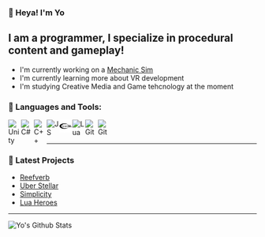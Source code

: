 ### 👋 Heya! I'm Yo 

## I am a programmer, I specialize in procedural content and gameplay!
- I'm currently working on a [Mechanic Sim][mechsim]
- I'm currently learning more about VR development
- I'm studying Creative Media and Game tehcnology at the moment

### 🔧 Languages and Tools:

<img align="left" alt="Unity" width="26px" src="https://github.com/simple-icons/simple-icons/blob/develop/icons/unity.svg" />
<img align="left" alt="C#" width="26px" src="https://github.com/simple-icons/simple-icons/blob/develop/icons/csharp.svg" />
<img align="left" alt="C++" width="26px" src="https://github.com/simple-icons/simple-icons/blob/develop/icons/cplusplus.svg" />
<img align="left" alt="JS" width="26px" src="https://github.com/simple-icons/simple-icons/blob/develop/icons/javascript.svg" />
<img align="left" alt="OGL" width="26px" src="https://github.com/simple-icons/simple-icons/blob/develop/icons/opengl.svg" />
<img align="left" alt="Lua" width="26px" src="https://github.com/simple-icons/simple-icons/blob/develop/icons/lua.svg" />
<img align="left" alt="Git" width="26px" src="https://github.com/simple-icons/simple-icons/blob/develop/icons/github.svg" />
<img align="left" alt="Git" width="26px" src="https://github.com/simple-icons/simple-icons/blob/develop/icons/visualstudio.svg" />

<br />
<br />

---

### 🙌 Latest Projects
<!-- BLOG-POST-LIST:START -->
- [Reefverb](https://jarvisvanzanten.wordpress.com/2019/08/01/reefverb/)
- [Uber Stellar](https://jarvisvanzanten.wordpress.com/2019/03/15/uber-stellar/)
- [Simplicity](https://jarvisvanzanten.wordpress.com/2018/12/06/simplicity/)
- [Lua Heroes](https://jarvisvanzanten.wordpress.com/2019/02/10/lua-heroes/)
<!-- BLOG-POST-LIST:END -->

---

<img align="left" alt="Yo's Github Stats" src="https://github-readme-stats.vercel.app/api?username=yo4you&show_icons=true&hide_border=true" />

[website]: https://jarvisvanzanten.wordpress.com
[mechsim]: https://github.com/yo4you/MechanicSim
